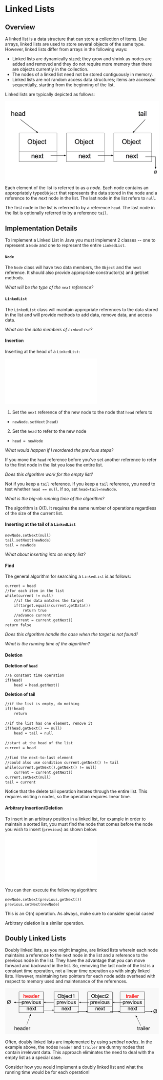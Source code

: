 Linked Lists
============

## Overview

A linked list is a data structure that can store a collection of items. Like arrays, linked lists are used to store several objects of the same type. However, linked lists differ from arrays in the following ways:

- Linked lists are dynamically sized; they grow and shrink as nodes are added and removed and they do not require more memory than there are objects currently in the collection.
- The nodes of a linked list need not be stored contiguously in memory.
- Linked lists are not random access data structures; items are accessed sequentially, starting from the beginning of the list.

Linked lists are typically depicted as follows:

![ll1](images/ll1.jpg)

Each element of the list is referred to as a *node*. Each node contains an appropriately typed`Object` that represents the data stored in the node and a reference to the *next* node in the list. The last node in the list refers to `null`.

The first node in the list is referred to by a reference `head`. The last node in the list is optionally referred to by a reference `tail`.

## Implementation Details

To implement a Linked List in Java you must implement 2 classes -- one to represent a `Node` and one to represent the entire `LinkedList`.

#### `Node`
The `Node` class will have two data members, the `Object` and the `next` reference. It should also provide appropriate constructor(s) and get/set methods.

*What will be the type of the `next` reference?*

#### `LinkedList`

The `LinkedList` class will maintain appropriate references to the data stored in the list and will provide methods to add data, remove data, and access data.

*What are the data members of `LinkedList`?*

#### Insertion

Inserting at the head of a `LinkedList`:

![ll2](images/ll2.pdf)

1. Set the `next` reference of the new node to the node that `head` refers to 
  - `newNode.setNext(head)`

2. Set the `head` to refer to the new node
  - `head = newNode`

*What would happen if I reordered the previous steps?*

If you move the `head` reference before you've set another reference to refer to the first node in the list you lose the entire list.

*Does this algorithm work for the empty list?*

Not if you keep a `tail` reference. If you keep a `tail` reference, you need to test whether `head == null`. If so, set `head=tail=newNode`.

*What is the big-oh running time of the algorithm?*

The algorithm is O(1). It requires the same number of operations regardless of the size of the current list.

#### Inserting at the tail of a `LinkedList`

```
newNode.setNext(null)
tail.setNext(newNode)
tail = newNode
```

*What about inserting into an empty list?* 

#### Find

The general algorithm for searching a `LinkedList` is as follows:

```
current = head
//for each item in the list
while(current != null)
	//if the data matches the target
	if(target.equals(current.getData())
		return true
	//advance current
	current = current.getNext()
return false
```

*Does this algorithm handle the case when the target is not found?*

*What is the running time of the algorithm?*

#### Deletion

**Deletion of `head`**

```
//a constant time operation
if(head)
	head = head.getNext()
```

**Deletion of tail**

```
//if the list is empty, do nothing
if(!head)
	return
	
//if the list has one element, remove it
if(head.getNext() == null)
	head = tail = null
	
//start at the head of the list
current = head

//find the next-to-last element
//could also use condition current.getNext() != tail
while(current.getNext().getNext() != null)
	current = current.getNext()
current.setNext(null)
tail = current	
```

Notice that the delete tail operation iterates through the entire list. This requires visiting n nodes, so the operation requires linear time.

#### Arbitrary Insertion/Deletion

To insert in an arbitrary position in a linked list, for example in order to maintain a sorted list, you must find the node that comes before the node you wish to insert (`previous`) as shown below:

![ll3](images/ll3.pdf)

You can then execute the following algorithm:

```
newNode.setNext(previous.getNext())
previous.setNext(newNode)
```

This is an O(n) operation. As always, make sure to consider special cases!

Arbitrary deletion is a similar operation.

## Doubly Linked Lists

Doubly linked lists, as you might imagine, are linked lists wherein each node maintains a reference to the next node in the list and a reference to the previous node in the list. They have the advantage that you can move forward and backward in the list. So, removing the last node of the list is a constant time operation, not a linear time operation as with singly linked lists. However, maintaining two pointers for each node adds overhead with respect to memory used and maintenance of the references.

![ll5](images/ll5.gif)

Often, doubly linked lists are implemented by using *sentinel nodes*. In the example above, the nodes `header` and `trailer` are dummy nodes that contain irrelevant data. This approach eliminates the need to deal with the empty list as a special case.

Consider how you would implement a doubly linked list and what the running time would be for each operation!
